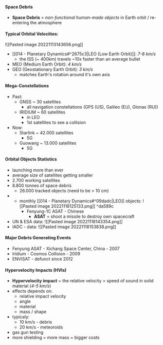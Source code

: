 #### Space Debris
- **Space Debris** = *non-functional human-made objects* in Earth orbit / re-entering the atmosphere

#### Typical Orbital Velocities:
![[Pasted image 20221113143656.png]]
- [[014 - Planetary Dynamics#^2675c3|LEO (Low Earth Orbit)]]: *7-8 km/s*
	- the ISS (~ 400km) travels ~10x faster than an average bullet
- MEO (Medium Earth Orbit): *4 km/s*
- GEO (Geostationary Earth Orbit): *3 km/s*
	- matches Earth's rotation around it's own axis

#### Mega-Constellations
- Past:
	- GNSS ~ 30 satellites
		- all navigation constellations (GPS (US), Galileo (EU), Glonas (RU))
	- IRIDIUM ~ 60 satellites
		- in LEO
		- 1st satellites to see a collision
- Now:
	- Starlink ~ 42.000 satellites
		- 5G
	- Guowang ~ 13.000 satellites
		- 5G

#### Orbital Objects Statistics
- launching more than ever
- average size of satellites getting smaller
- 2.700 working satellites
- 8.800 tonnes of space debris
	- 26.000 tracked objects (need to be > 10 cm)
- - monthly [[014 - Planetary Dynamics#^09dadc|LEO]] objects: ![[Pasted image 20221118125133.png]] ^da589c
	- Fenyung-1C ASAT - Chinese
		- **ASAT** = shoot a missile to destroy own spacecraft
- UN & ESA data: ![[Pasted image 20221118143354.png]]
- IADC - data: ![[Pasted image 20221118153838.png]]

#### Major Debris Generating Events
- Fenyung ASAT - Xichang Space Center, China - 2007
- Iridium - Cosmos Collision - 2009
- ENVISAT - defunct since 2012

#### Hypervelocity Impacts (HVIs)
- **Hypervelocity impact** = the relative velocity > speed of sound in solid material (*4-5 km/s*)
- effects depends on:
	- relative impact velocity
	- angle
	- material
	- mass / shape
- typicaly:
	- 10 km/s - debris
	- 20 km/s - meteoroids
- gas gun testing
- more shielding = more mass = bigger costs